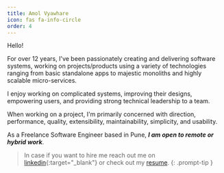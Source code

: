 ```yaml
---
title: Amol Vyawhare
icon: fas fa-info-circle
order: 4
---
```

Hello!

For over 12 years, I've been passionately creating and delivering software systems,
 working on projects/products using a variety of technologies ranging from basic
 standalone apps to majestic monoliths and highly scalable micro-services.

I enjoy working on complicated systems, improving their designs, empowering users,
 and providing strong technical leadership to a team.

When working on a project, I'm primarily concerned with direction, performance,
 quality, extensibility, maintainability, simplicity, and usability.

As a Freelance Software Engineer based in Pune, ***I am open to remote or hybrid work***.

> In case if you want to hire me reach out me on [linkedin]{:target="_blank"} or check out my [resume](/resume).
{: .prompt-tip }

[linkedin]: https://linkedin.com/in/amol